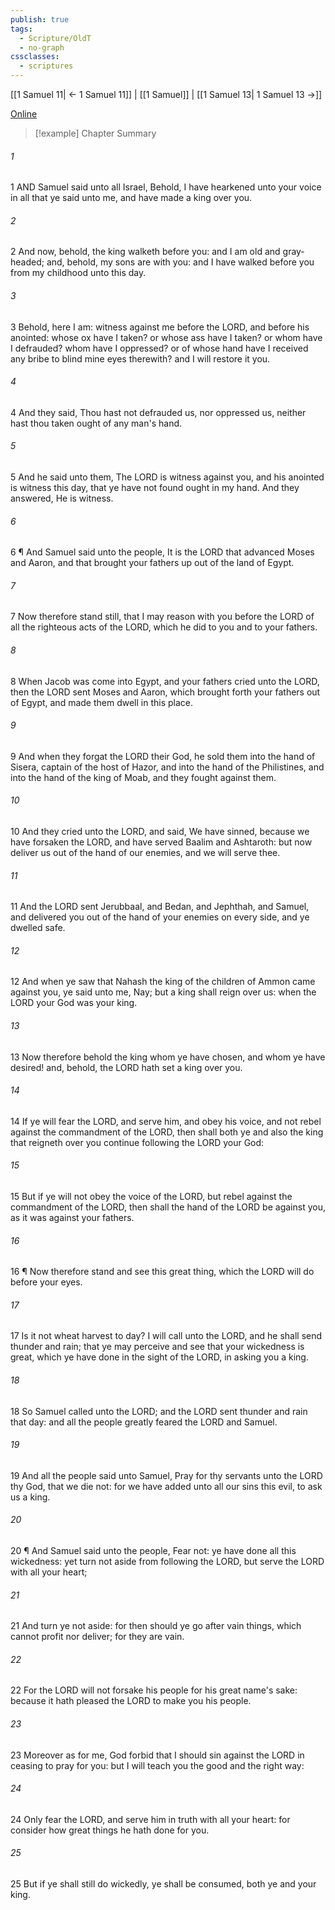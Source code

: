 ```yaml
---
publish: true
tags:
  - Scripture/OldT
  - no-graph
cssclasses:
  - scriptures
---
```

[[1 Samuel 11| ← 1 Samuel 11]] | [[1 Samuel]] | [[1 Samuel 13| 1 Samuel 13 →]]

[Online](https://churchofjesuschrist.org/study/scriptures/ot/1-sam/12?lang=eng)

>[!example] Chapter Summary
>
###### 1
1 AND Samuel said unto all Israel, Behold, I have hearkened unto your voice in all that ye said unto me, and have made a king over you.
###### 2
2 And now, behold, the king walketh before you: and I am old and gray-headed; and, behold, my sons are with you: and I have walked before you from my childhood unto this day.
###### 3
3 Behold, here I am: witness against me before the LORD, and before his anointed: whose ox have I taken?  or whose ass have I taken?  or whom have I defrauded?  whom have I oppressed?  or of whose hand have I received any bribe to blind mine eyes therewith?  and I will restore it you.
###### 4
4 And they said, Thou hast not defrauded us, nor oppressed us, neither hast thou taken ought of any man's hand.
###### 5
5 And he said unto them, The LORD is witness against you, and his anointed is witness this day, that ye have not found ought in my hand.  And they answered, He is witness.
###### 6
6 ¶ And Samuel said unto the people, It is the LORD that advanced Moses and Aaron, and that brought your fathers up out of the land of Egypt.
###### 7
7 Now therefore stand still, that I may reason with you before the LORD of all the righteous acts of the LORD, which he did to you and to your fathers.
###### 8
8 When Jacob was come into Egypt, and your fathers cried unto the LORD, then the LORD sent Moses and Aaron, which brought forth your fathers out of Egypt, and made them dwell in this place.
###### 9
9 And when they forgat the LORD their God, he sold them into the hand of Sisera, captain of the host of Hazor, and into the hand of the Philistines, and into the hand of the king of Moab, and they fought against them.
###### 10
10 And they cried unto the LORD, and said, We have sinned, because we have forsaken the LORD, and have served Baalim and Ashtaroth: but now deliver us out of the hand of our enemies, and we will serve thee.
###### 11
11 And the LORD sent Jerubbaal, and Bedan, and Jephthah, and Samuel, and delivered you out of the hand of your enemies on every side, and ye dwelled safe.
###### 12
12 And when ye saw that Nahash the king of the children of Ammon came against you, ye said unto me, Nay; but a king shall reign over us: when the LORD your God was your king.
###### 13
13 Now therefore behold the king whom ye have chosen, and whom ye have desired!  and, behold, the LORD hath set a king over you.
###### 14
14 If ye will fear the LORD, and serve him, and obey his voice, and not rebel against the commandment of the LORD, then shall both ye and also the king that reigneth over you continue following the LORD your God:
###### 15
15 But if ye will not obey the voice of the LORD, but rebel against the commandment of the LORD, then shall the hand of the LORD be against you, as it was against your fathers.
###### 16
16 ¶ Now therefore stand and see this great thing, which the LORD will do before your eyes.
###### 17
17 Is it not wheat harvest to day?  I will call unto the LORD, and he shall send thunder and rain; that ye may perceive and see that your wickedness is great, which ye have done in the sight of the LORD, in asking you a king.
###### 18
18 So Samuel called unto the LORD; and the LORD sent thunder and rain that day: and all the people greatly feared the LORD and Samuel.
###### 19
19 And all the people said unto Samuel, Pray for thy servants unto the LORD thy God, that we die not: for we have added unto all our sins this evil, to ask us a king.
###### 20
20 ¶ And Samuel said unto the people, Fear not: ye have done all this wickedness: yet turn not aside from following the LORD, but serve the LORD with all your heart;
###### 21
21 And turn ye not aside: for then should ye go after vain things, which cannot profit nor deliver; for they are vain.
###### 22
22 For the LORD will not forsake his people for his great name's sake: because it hath pleased the LORD to make you his people.
###### 23
23 Moreover as for me, God forbid that I should sin against the LORD in ceasing to pray for you: but I will teach you the good and the right way:
###### 24
24 Only fear the LORD, and serve him in truth with all your heart: for consider how great things he hath done for you.
###### 25
25 But if ye shall still do wickedly, ye shall be consumed, both ye and your king.



